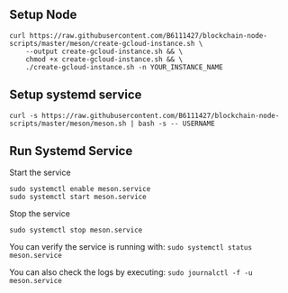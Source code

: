 ## Setup Node
```
curl https://raw.githubusercontent.com/B6111427/blockchain-node-scripts/master/meson/create-gcloud-instance.sh \
    --output create-gcloud-instance.sh && \
    chmod +x create-gcloud-instance.sh && \
    ./create-gcloud-instance.sh -n YOUR_INSTANCE_NAME
```
## Setup systemd service

`curl -s https://raw.githubusercontent.com/B6111427/blockchain-node-scripts/master/meson/meson.sh | bash -s -- USERNAME`
## Run Systemd Service

Start the service

```
sudo systemctl enable meson.service
sudo systemctl start meson.service
```

Stop the service

```
sudo systemctl stop meson.service
```

You can verify the service is running with:
`sudo systemctl status meson.service`

You can also check the logs by executing:
`sudo journalctl -f -u meson.service`
